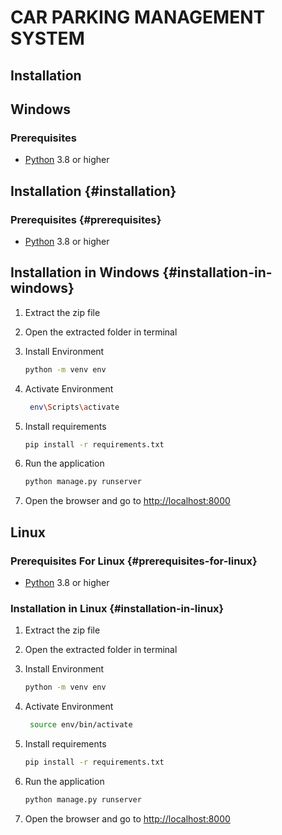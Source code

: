 # CAR PARKING MANAGEMENT SYSTEM

## Installation

## Windows

### Prerequisites

- [Python](https://www.python.org/downloads/) 3.8 or higher

## Installation {#installation}

### Prerequisites {#prerequisites}

- [Python](https://www.python.org/downloads/) 3.8 or higher

## Installation in Windows {#installation-in-windows}

1. Extract the zip file
2. Open the extracted folder in terminal
3. Install Environment

   ```sh
   python -m venv env
   ```

4. Activate Environment

   ```sh
    env\Scripts\activate
    ```

5. Install requirements

    ```sh
    pip install -r requirements.txt
    ```

6. Run the application

    ```sh
    python manage.py runserver
    ```

7. Open the browser and go to [http://localhost:8000](http://localhost:8000)

## Linux

### Prerequisites For Linux {#prerequisites-for-linux}

- [Python](https://www.python.org/downloads/) 3.8 or higher

### Installation in Linux {#installation-in-linux}

1. Extract the zip file
2. Open the extracted folder in terminal
3. Install Environment

   ```sh
   python -m venv env
   ```

4. Activate Environment

   ```sh
    source env/bin/activate
    ```

5. Install requirements

    ```sh
    pip install -r requirements.txt
    ```

6. Run the application

    ```sh
    python manage.py runserver
    ```
    
7. Open the browser and go to [http://localhost:8000](http://localhost:8000)
